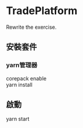 # TradePlatform
Rewrite the exercise.
## 安裝套件
### yarn管理器
corepack enable  
yarn install
## 啟動
yarn start
